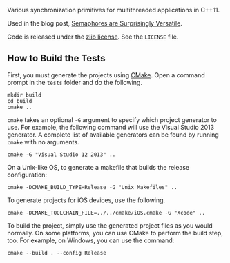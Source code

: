Various synchronization primitives for multithreaded applications in C++11.

Used in the blog post, [Semaphores are Surprisingly Versatile](http://preshing.com/20150316/semaphores-are-surprisingly-versatile).

Code is released under the [zlib license](http://en.wikipedia.org/wiki/Zlib_License). See the `LICENSE` file.

## How to Build the Tests

First, you must generate the projects using [CMake](http://www.cmake.org/). Open a command prompt in the `tests` folder and do the following.

    mkdir build
    cd build
    cmake .. 

`cmake` takes an optional `-G` argument to specify which project generator to use. For example, the following command will use the Visual Studio 2013 generator. A complete list of available generators can be found by running `cmake` with no arguments.

    cmake -G "Visual Studio 12 2013" ..

On a Unix-like OS, to generate a makefile that builds the release configuration:

    cmake -DCMAKE_BUILD_TYPE=Release -G "Unix Makefiles" ..

To generate projects for iOS devices, use the following.

    cmake -DCMAKE_TOOLCHAIN_FILE=../../cmake/iOS.cmake -G "Xcode" ..

To build the project, simply use the generated project files as you would normally. On some platforms, you can use CMake to perform the build step, too. For example, on Windows, you can use the command:

    cmake --build . --config Release
